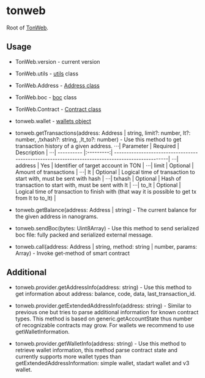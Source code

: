 # tonweb

Root of [TonWeb](https://github.com/toncenter/tonweb).

## Usage

* TonWeb.version - current version

* TonWeb.utils - [utils](https://github.com/toncenter/tonweb/blob/master/src/utils/README.md) class

* TonWeb.Address - [Address class](https://github.com/toncenter/tonweb/blob/master/src/utils/README.md#address-class)

* TonWeb.boc - [boc](https://github.com/toncenter/tonweb/blob/master/src/boc/README.md) class

* TonWeb.Contract - [Contract class](https://github.com/toncenter/tonweb/blob/master/src/contract/README.md)

* tonweb.wallet - [wallets object](https://github.com/toncenter/tonweb/blob/master/src/contract/wallet/README.md)

* tonweb.getTransactions(address: Address | string, limit?: number, lt?: number, ,txhash?: string, ,lt_to?: number) - Use this method to get transaction history of a given address.
⋅⋅⋅| Parameter  | Required  | Description                                                                                     |
⋅⋅⋅| ---------- |:---------:| ------------------------------------------------------------------------------------------------|
⋅⋅⋅| address    | Yes       | Identifier of target account in TON                                                             |
⋅⋅⋅| limit      | Optional  | Amount of transactions                                                                          |
⋅⋅⋅| lt         | Optional  | Logical time of transaction to start with, must be sent with hash                               |
⋅⋅⋅| txhash     | Optional  | Hash of transaction to start with, must be sent with lt                                         |
⋅⋅⋅| to_lt      | Optional  | Logical time of transaction to finish with (that way it is possible to get tx from lt to to_lt) |

* tonweb.getBalance(address: Address | string) - The current balance for the given address in nanograms.

* tonweb.sendBoc(bytes: Uint8Array) - Use this method to send serialized boc file: fully packed and serialized external message.

* tonweb.call(address: Address | string, method: string | number, params: Array) - Invoke get-method of smart contract

## Additional

* tonweb.provider.getAddressInfo(address: string) - Use this method to get information about address: balance, code, data, last_transaction_id.

* tonweb.provider.getExtendedAddressInfo(address: string) - Similar to previous one but tries to parse additional information for known contract types. This method is based on generic.getAccountState thus number of recognizable contracts may grow. For wallets we recommend to use getWalletInformation.

* tonweb.provider.getWalletInfo(address: string) - Use this method to retrieve wallet information, this method parse contract state and currently supports more wallet types than getExtendedAddressInformation: simple wallet, stadart wallet and v3 wallet.
